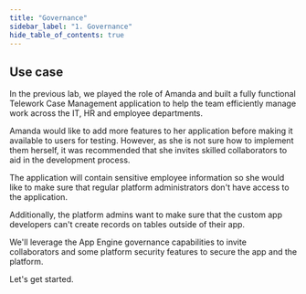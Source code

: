 ```yaml
---
title: "Governance" 
sidebar_label: "1. Governance"
hide_table_of_contents: true
---
```

## Use case

In the previous lab, we played the role of Amanda and built a fully functional Telework Case Management application to help the team efficiently manage work across the IT, HR and employee departments.

Amanda would like to add more features to her application before making it available to users for testing. However, as she is not sure how to implement them herself, it was recommended that she invites skilled collaborators to aid in the development process.

The application will contain sensitive employee information so she would like to make sure that regular platform administrators don't have access to the application.

Additionally, the platform admins want to make sure that the custom app developers can't create records on tables outside of their app.

We'll leverage the App Engine governance capabilities to invite collaborators and some platform security features to secure the app and the platform.

Let's get started.